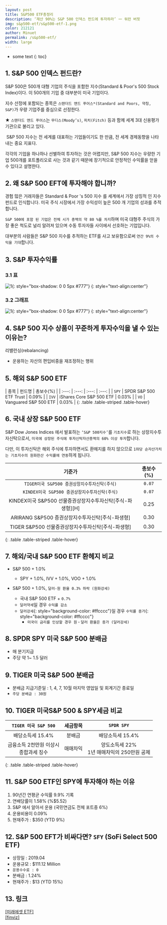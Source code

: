 ```yaml
---
layout: post
title: S&P500 ETF총정리
description: ‘재산 90%는 S&P 500 인덱스 펀드에 투자하라’ 一 워런 버핏
img: s&p500-etf/s&p500-etf-1.png
color: 212121
author: Minuet
permalink: /s&p500-etf/
width: large
---
```


* some text
{: toc}

## 1. S&P 500 인덱스 펀드란?
S&P 500은 500개 대형 기업의 주식을 포함한 지수(Standard & Poor's 500 Stock Index)이다. 이 500개의 기업 중 대부분이 미국 기업이다. 

지수 산정에 포함되는 종목은 ``스탠더드 앤드 푸어스*(Standard and Poors, 약칭, S&P)``가 우량 기업주를 중심으로 선정한다. 

★ ``스탠더드 앤드 푸어스``는 ``무디스(Moody’s)``, ``피치(Fitch)`` 등과 함께 세계 3대 신용평가 기관으로 불리고 있다. 

​
S&P 500 지수는 전 세계를 대표하는 기업들이기도 한 만큼, 전 세계 경제동향을 나타내는 중요 지표다.

각각의 기업을 하나하나 선별하여 투자하는 것은 어렵지만, S&P 500 지수는 우량한 기업 500개를 포트폴리오로 사는 것과 같기 때문에 장기적으로 안정적인 수익률을 얻을 수 있다고 설명한다.


## 2. 왜 S&P 500 EFT에 투자해야 합니까?
경험 많은 거래자들은 Standard & Poor 's 500 지수 를 세계에서 가장 상징적 인 지수 펀드로 인식합니다. 미국 주식 시장에서 가장 수익성이 높은 500 개 기업의 성과를 추적합니다.

``S&P 500에 포함 된 기업은 전체 시가 총액의 약 80 %를 차지``하며 미국 대형주 주식의 가장 좋은 척도로 널리 알려져 있으며 수동 투자자들 사이에서 선호하는 기업입니다.

대부분의 사람들은 S&P 500 지수를 추적하는 ETF를 사고 보유함으로써 ``연간 9%의 수익을 기대``합니다.


## 3. S&P 투자수익률


### 3.1 표
![1]({{site.baseurl}}/images/s&p500-etf/s&p500-etf-2.png){: style="box-shadow: 0 0 5px #777"}
{: style="text-align:center"}


### 3.2 그래프
![1]({{site.baseurl}}/images/s&p500-etf/s&p500-etf-3.png){: style="box-shadow: 0 0 5px #777"}
{: style="text-align:center"}

## 4. S&P 500 지수 상품이 꾸준하게 투자수익을 낼 수 있는 이유는?
리밸런싱(rebalancing) 
  - 운용하는 자산의 편입비중을 재조정하는 행위


## 5. 해외 S&P 500 ETF

| 종목 | 펀드명 | 총보수(%) |
| :---: | :---: | :---: | :---: |
| ``SPY`` | SPDR S&P 500 ETF Trust | 0.09% |
| ``IVV`` | iShares Core S&P 500 ETF | 0.03% |
| ``VO`` | Vanguared S&P 500 ETF | 0.03% |
{: .table .table-striped .table-hover}


## 6. 국내 상장 S&P 500 ETF

S&P Dow Jones Indices 에서 발표하는 ``‘S&P 500지수’``를 ``기초지수``로 하는 상장지수투자신탁으로서, ``미국에 상장된 주식에 투자신탁자산총액의 60% 이상 투자``합니다.

다만, 이 투자신탁은 해외 주식에 투자하면서도 환헤지를 하지 않으므로 ``1좌당 순자산가치는 기초지수의 원화한산 수익률에 연동``하게 됩니다.

| 기준가 | 총보수(%) |
| :---: | :---: |
| ``TIGER미국 S&P500 증권상장지수투자신탁(주식)`` | ``0.07`` |
| ``KINDEX미국 S&P500 증권상장지수투자신탁(주식)`` | ``0.07`` |
| KINDEX미국 S&P500 선물증권상장지수투자신탁[주식-파생형][H] | 0.25 |
| ARIRANG S&P500 증권상장지수투자신탁[주식-파생형] | 0.30 |
| TIGER S&P500 선물증권상장지수투자신탁[주식-파생형] | 0.30 |
{: .table .table-striped .table-hover}


## 7. 해외/국내 S&P 500 ETF 환헤지 비교
- S&P 500 + 1.0%
  - SPY + 1.0%, IVV + 1.0%, VOO + 1.0%

- S&P 500 + 1.0%, ``달러-원 환율 0.3% 하락 (원화강세)``
  - 국내 S&P 500 ETF + ``0.7%`` 
  - ``달러약세``일 경우 ``수익률 감소``
  - ``달러강세``{: style="background-color: #ffcccc"}일 경우 ``수익률 증가``{: style="background-color: #ffcccc"}
    - ``미국이 금리를 인상할 경우 원・달러 환율은 증가 (달러강세)``


## 8. SPDR SPY 미국 S&P 500 분배금
- 매 분기지급
- 주당 약 1~ 1.5 달러


## 9. TIGER 미국 S&P 500 분배금
- 분배금 지급기준일 : 1, 4, 7, 10월 마지막 영업일 및 회계기간 종료일
- ``주당 분배금 : 30원``


## 10. TIGER 미국S&P 500 & SPY세금 비교

| ``TIGER 미국 S&P 500`` | 세금항목 | ``SPDR SPY`` |
| :---: | :---: | :---: |
| 배당소득세 15.4% | 분배금 | 배당소득세 15.4% |
| 금융소득 2천만원 이상시<br>종합과세 징수 | 매매차익 | 양도소득세 22%<br>1년 매매차익의 250만원 공제 |
{: .table .table-striped .table-hover}


## 11. S&P 500 ETF인 SPY에 투자해야 하는 이유
1. 90년간 연평균 수익률 9.9% 기록
1. 연배당률이 1.58% (%$5.52)
1. S&P 에서 알아서 운용 (국민연금도 전체 포트중 6%)
1. 운용비용이 0.09%
1. 현재주가 : $350 (YTD 9%)

## 12. S&P 500 EFT가 비싸다면? ``SFY`` (SoFi Select 500 ETF)
- 상장일 : 2019.04
- 운용규모 : $111.12 Million
- ``운용수수료 : 0``
- 분배금 : 1.24%
- 현재주가 : $13 (YTD 15%)


## 13. 링크
[[미래에셋 ETF]][a]<br>
[[finviz]][b]<br>


[a]: https://www.tigeretf.com/npc/search/searchDetail.do?searchWord=s%26p500&inTag=
[b]: https://finviz.com/map.ashx?t=sec


<style>
.page-container {max-width: 1200px}
</style>